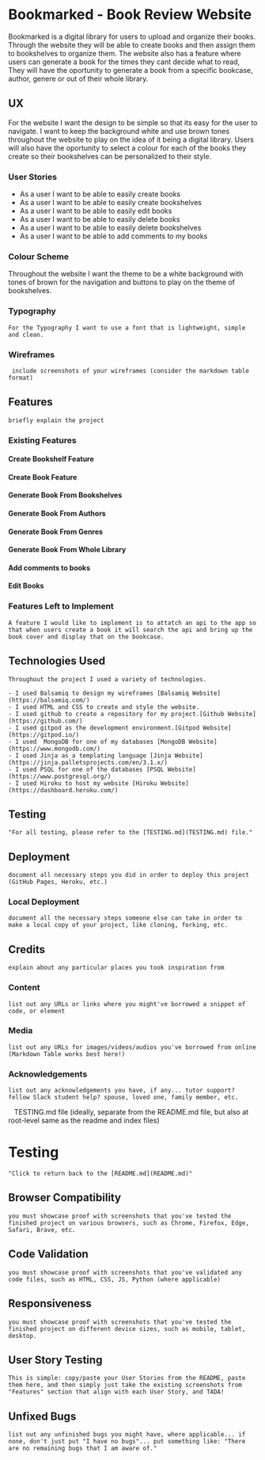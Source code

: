 # Bookmarked - Book Review Website

Bookmarked is a digital library for users to upload and organize their books. Through the website they will be able to create books and then assign them to bookshelves to organize them. The website also has a feature where users can generate a book for the times they cant decide what to read, They will have the oportunity to generate a book from a specific bookcase, author, genere or out of their whole library. 

## UX

For the website I want the design to be simple so that its easy for the user to navigate. I want to keep the background white and use brown tones throughout the website to play on the idea of it being a digital library. Users will also have the oportunity to select a colour for each of the books they create so their bookshelves can be personalized to their style. 

### User Stories
 
-	As a user I want to be able to easily create books
-	As a user I want to be able to easily create bookshelves
-	As a user I want to be able to easily edit books
-	As a user I want to be able to easily delete books
-	As a user I want to be able to easily delete bookshelves
-	As a user I want to be able to add comments to my books

### Colour Scheme
    
Throughout the website I want the theme to be a white background with tones of brown for the navigation and buttons to play on the theme of bookshelves. 



### Typography
    
    For the Typography I want to use a font that is lightweight, simple and clean. 

### Wireframes
     include screenshots of your wireframes (consider the markdown table format)
     
## Features
    briefly explain the project
### Existing Features

#### Create Bookshelf Feature

#### Create Book Feature

#### Generate Book From Bookshelves

#### Generate Book From Authors

#### Generate Book From Genres

#### Generate Book From Whole Library

#### Add comments to books

#### Edit Books

### Features Left to Implement

    A feature I would like to implement is to attatch an api to the app so that when users create a book it will search the api and bring up the book cover and display that on the bookcase. 

## Technologies Used
    
    Throughout the project I used a variety of technologies.

    - I used Balsamiq to design my wireframes [Balsamiq Website](https://balsamiq.com/)
    - I used HTML and CSS to create and style the website.
    - I used github to create a repository for my project.[Github Website](https://github.com/)
    - I used gitpod as the development environment.[Gitpod Website](https://gitpod.io/)
    - I used  MongoDB for one of my databases [MongoDB Website](https://www.mongodb.com/)
    - I used Jinja as a templating language [Jinja Website](https://jinja.palletsprojects.com/en/3.1.x/)
    - I used PSQL for one of the databases [PSQL Website](https://www.postgresql.org/)
    - I used Hiroku to host my website [Hiroku Website](https://dashboard.heroku.com/)

## Testing
    "For all testing, please refer to the [TESTING.md](TESTING.md) file."
## Deployment
    document all necessary steps you did in order to deploy this project (GitHub Pages, Heroku, etc.)
### Local Deployment
    document all the necessary steps someone else can take in order to make a local copy of your project, like cloning, forking, etc.
## Credits
    explain about any particular places you took inspiration from
### Content
    list out any URLs or links where you might've borrowed a snippet of code, or element
### Media
    list out any URLs for images/videos/audios you've borrowed from online (Markdown Table works best here!)
### Acknowledgements
    list out any acknowledgements you have, if any... tutor support? fellow Slack student help? spouse, loved one, family member, etc.
​
​
​
TESTING.md file (ideally, separate from the README.md file, but also at root-level same as the readme and index files)
​
# Testing
    "Click to return back to the [README.md](README.md)"
## Browser Compatibility
    you must showcase proof with screenshots that you've tested the finished project on various browsers, such as Chrome, Firefox, Edge, Safari, Brave, etc.
## Code Validation
    you must showcase proof with screenshots that you've validated any code files, such as HTML, CSS, JS, Python (where applicable)
## Responsiveness
    you must showcase proof with screenshots that you've tested the finished project on different device sizes, such as mobile, tablet, desktop.
## User Story Testing
    This is simple: copy/paste your User Stories from the README, paste them here, and then simply just take the existing screenshots from "Features" section that align with each User Story, and TADA!
## Unfixed Bugs
    list out any unfinished bugs you might have, where applicable... if none, don't just put "I have no bugs"... put something like: "There are no remaining bugs that I am aware of."